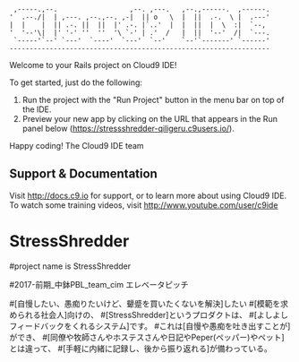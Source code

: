 
     ,-----.,--.                  ,--. ,---.   ,--.,------.  ,------.
    '  .--./|  | ,---. ,--.,--. ,-|  || o   \  |  ||  .-.  \ |  .---'
    |  |    |  || .-. ||  ||  |' .-. |`..'  |  |  ||  |  \  :|  `--, 
    '  '--'\|  |' '-' ''  ''  '\ `-' | .'  /   |  ||  '--'  /|  `---.
     `-----'`--' `---'  `----'  `---'  `--'    `--'`-------' `------'
    ----------------------------------------------------------------- 


Welcome to your Rails project on Cloud9 IDE!

To get started, just do the following:

1. Run the project with the "Run Project" button in the menu bar on top of the IDE.
2. Preview your new app by clicking on the URL that appears in the Run panel below (https://stressshredder-qiligeru.c9users.io/).

Happy coding!
The Cloud9 IDE team


## Support & Documentation

Visit http://docs.c9.io for support, or to learn more about using Cloud9 IDE. 
To watch some training videos, visit http://www.youtube.com/user/c9ide
# StressShredder
#project name is StressShredder  

#2017-前期_中鉢PBL_team_cim エレベータピッチ

#[自慢したい、愚痴りたいけど、顰蹙を買いたくないを解決]したい
#[模範を求められる社会人]向けの、
#[StressShredder]というプロダクトは、
#[よしよしフィードバックをくれるシステム]です。
#これは[自慢や愚痴を吐き出すことが]ができ、
#[同僚や牧師さんやホステスさんや日記やPeper(ペッパー)やペット]とは違って、
#[手軽に内緒に記録し、後から振り返れる]が備わっている。
